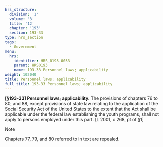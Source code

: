 ```yaml
---
hrs_structure:
  division: '1'
  volume: '3'
  title: '12'
  chapter: '193'
  section: 193-33
type: hrs_section
tags:
  - Government
menu:
  hrs:
    identifier: HRS_0193-0033
    parent: HRS0193
    name: 193-33 Personnel laws; applicability
weight: 102040
title: Personnel laws; applicability
full_title: 193-33 Personnel laws; applicability
---
```

**[§193-33] Personnel laws; applicability.** The provisions of chapters 76 to 80, and 88, except provisions of state law relating to the application of the Social Security Act of the United States to the extent that the Act shall be applicable under the federal law establishing the youth programs, shall not apply to persons employed under this part. [L 2001, c 268, pt of §1]

Note

Chapters 77, 79, and 80 referred to in text are repealed.
